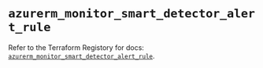 # `azurerm_monitor_smart_detector_alert_rule`

Refer to the Terraform Registory for docs: [`azurerm_monitor_smart_detector_alert_rule`](https://registry.terraform.io/providers/hashicorp/azurerm/3.84.0/docs/resources/monitor_smart_detector_alert_rule).
